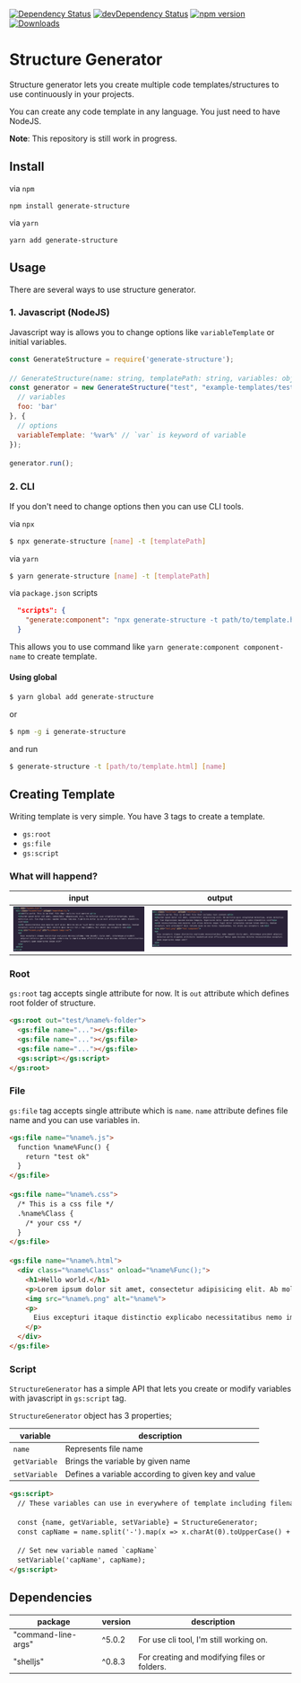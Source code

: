 [![Dependency Status](https://david-dm.org/tugaybaltaci/generate-structure.svg)](https://david-dm.org/tugaybaltaci/generate-structure)
[![devDependency Status](https://david-dm.org/tugaybaltaci/generate-structure/dev-status.svg)](https://david-dm.org/tugaybaltaci/generate-structure#info=devDependencies)
[![npm version](https://badge.fury.io/js/generate-structure.svg)](https://badge.fury.io/js/generate-structure)
[![Downloads](https://img.shields.io/npm/dm/generate-structure.svg)](https://www.npmjs.com/package/generate-structure)

# Structure Generator

Structure generator lets you create multiple code templates/structures to use continuously in your projects.

You can create any code template in any language. You just need to have NodeJS.

**Note**: This repository is still work in progress.

## Install

via `npm`

```
npm install generate-structure
```

via `yarn`

```
yarn add generate-structure
```

## Usage

There are several ways to use structure generator.

### 1. Javascript (NodeJS)

Javascript way is allows you to change options like `variableTemplate` or initial variables.

```js
const GenerateStructure = require('generate-structure');

// GenerateStructure(name: string, templatePath: string, variables: object, options: object)
const generator = new GenerateStructure("test", "example-templates/test.html", {
  // variables
  foo: 'bar'
}, {
  // options
  variableTemplate: '%var%' // `var` is keyword of variable
});

generator.run();
```

### 2. CLI

If you don't need to change options then you can use CLI tools.

via `npx`

```bash
$ npx generate-structure [name] -t [templatePath]
```

via `yarn`

```bash
$ yarn generate-structure [name] -t [templatePath]
```

via `package.json` scripts

```json
  "scripts": {
    "generate:component": "npx generate-structure -t path/to/template.html"
  }
```

This allows you to use command like `yarn generate:component component-name` to create template.

#### Using global

```bash
$ yarn global add generate-structure
```

or

```bash
$ npm -g i generate-structure
```

and run

```bash
$ generate-structure -t [path/to/template.html] [name]
```

## Creating Template

Writing template is very simple. You have 3 tags to create a template.

* `gs:root`
* `gs:file`
* `gs:script`

### What will happend?

| input | output |
| - | - |
| ![Input](docs/img/input.png) | ![Input](docs/img/output.png) |


### Root

`gs:root` tag accepts single attribute for now.
It is `out` attribute which defines root folder of structure. 

```html
<gs:root out="test/%name%-folder">
  <gs:file name="..."></gs:file>
  <gs:file name="..."></gs:file>
  <gs:file name="..."></gs:file>
  <gs:script></gs:script>
</gs:root>
```

### File

`gs:file` tag accepts single attribute which is `name`.
`name` attribute defines file name and you can use variables in.

```html
<gs:file name="%name%.js">
  function %name%Func() {
    return "test ok"
  }
</gs:file>

<gs:file name="%name%.css">
  /* This is a css file */
  .%name%Class {
    /* your css */
  }
</gs:file>

<gs:file name="%name%.html">
  <div class="%name%Class" onload="%name%Func();">
    <h1>Hello world.</h1>
    <p>Lorem ipsum dolor sit amet, consectetur adipisicing elit. Ab mollitia quis voluptatum molestiae, animi molestias aut. Cum dignissimos maxime minima tempora. Asperiores dolor ipsam modi aliquid ea nobis blanditiis sint?</p>
    <img src="%name%.png" alt="%name%">
    <p>
      Eius excepturi itaque distinctio explicabo necessitatibus nemo impedit dicta amet, doloremque provident adipisci delectus porro eligendi architecto laudantium enim officiis? Natus quae ducimus dolores necessitatibus excepturi quam asperiores saepe odit?
    </p>
  </div>
</gs:file>
```

### Script

`StructureGenerator` has a simple API that lets you create or modify variables with javascript in `gs:script` tag.

`StructureGenerator` object has 3 properties;

| variable | description |
|-|-|
| `name` | Represents file name
| `getVariable` | Brings the variable by given name
| `setVariable` | Defines a variable according to given key and value

```html
<gs:script>
  // These variables can use in everywhere of template including filename.

  const {name, getVariable, setVariable} = StructureGenerator;
  const capName = name.split('-').map(x => x.charAt(0).toUpperCase() + x.slice(1)).join('');

  // Set new variable named `capName`
  setVariable('capName', capName);
</gs:script>
```

## Dependencies
| package | version | description |
|-|-|-|
| "command-line-args" | ^5.0.2 | For use cli tool, I'm still working on.
| "shelljs" | ^0.8.3 | For creating and modifying files or folders.


